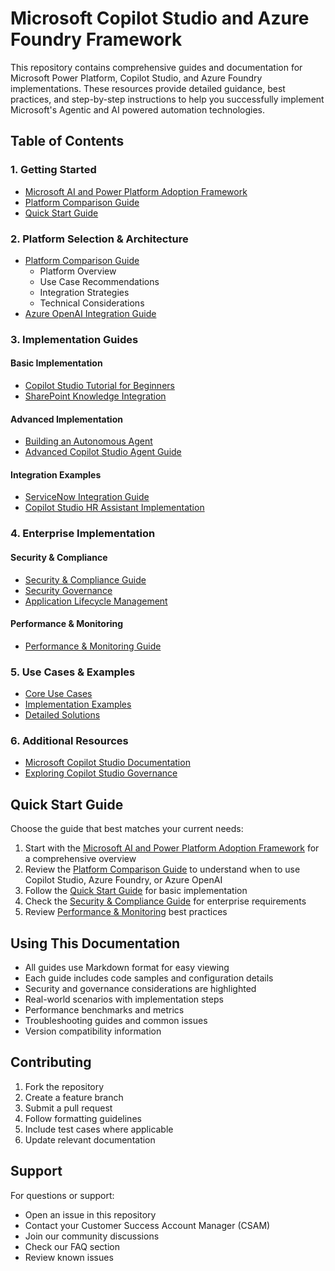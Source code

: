 # Microsoft Copilot Studio and Azure Foundry Framework

This repository contains comprehensive guides and documentation for Microsoft Power Platform, Copilot Studio, and Azure Foundry implementations. These resources provide detailed guidance, best practices, and step-by-step instructions to help you successfully implement Microsoft's Agentic and AI powered automation technologies.

## Table of Contents

### 1. Getting Started
- [Microsoft AI and Power Platform Adoption Framework](./ms-ai-powerplatform-framework.md)
- [Platform Comparison Guide](./platform-comparison.md)
- [Quick Start Guide](./Copilot%20Studio%20Step-by-Steps/copilot-studio-tutorial.md)

### 2. Platform Selection & Architecture
- [Platform Comparison Guide](./platform-comparison.md)
  - Platform Overview
  - Use Case Recommendations
  - Integration Strategies
  - Technical Considerations
- [Azure OpenAI Integration Guide](./azure-openai-copilot-integration.md)

### 3. Implementation Guides
#### Basic Implementation
- [Copilot Studio Tutorial for Beginners](./Copilot%20Studio%20Step-by-Steps/copilot-studio-tutorial.md)
- [SharePoint Knowledge Integration](./Copilot%20Studio%20Step-by-Steps/sharepoint-knowledge-fix.md)

#### Advanced Implementation
- [Building an Autonomous Agent](./Autonomous%20Agents/autonomous-agent-copilot-studio.md)
- [Advanced Copilot Studio Agent Guide](./Autonomous%20Agents/autonomous-agent-guide.md)

#### Integration Examples
- [ServiceNow Integration Guide](./Copilot%20Studio%20Step-by-Steps/servicenow-copilot-poc.md)
- [Copilot Studio HR Assistant Implementation](./Copilot%20Studio%20Step-by-Steps/hr-copilot-studio-guide.md)

### 4. Enterprise Implementation
#### Security & Compliance
- [Security & Compliance Guide](./security-compliance-governance/security-compliance-guide.md)
- [Security Governance](./security-compliance-governance/copilot-studio-security-governance.md)
- [Application Lifecycle Management](./security-compliance-governance/Application%20Lifecycle%20Management/power-pipelines-alm-guide.md)

#### Performance & Monitoring
- [Performance & Monitoring Guide](./performance-monitoring-reporting/performance-monitoring-reporting.md)

### 5. Use Cases & Examples
- [Core Use Cases](./Copilot%20Studio%20Use%20Cases/copilot-studio-use-cases.md)
- [Implementation Examples](./Copilot%20Studio%20Use%20Cases/use-cases.md)
- [Detailed Solutions](./Copilot%20Studio%20Use%20Cases/use-cases-implementation.md)

### 6. Additional Resources
- [Microsoft Copilot Studio Documentation](./microsoft-copilot-studio.pdf)
- [Exploring Copilot Studio Governance](./security-compliance-governance/Exploring%20Copilot%20Studio%20Governance_English.pdf)

## Quick Start Guide

Choose the guide that best matches your current needs:

1. Start with the [Microsoft AI and Power Platform Adoption Framework](./ms-ai-powerplatform-framework.md) for a comprehensive overview
2. Review the [Platform Comparison Guide](./platform-comparison.md) to understand when to use Copilot Studio, Azure Foundry, or Azure OpenAI
3. Follow the [Quick Start Guide](./Copilot%20Studio%20Step-by-Steps/copilot-studio-tutorial.md) for basic implementation
4. Check the [Security & Compliance Guide](./security-compliance-governance/security-compliance-guide.md) for enterprise requirements
5. Review [Performance & Monitoring](./performance-monitoring-reporting/performance-monitoring-reporting.md) best practices

## Using This Documentation

- All guides use Markdown format for easy viewing
- Each guide includes code samples and configuration details
- Security and governance considerations are highlighted
- Real-world scenarios with implementation steps
- Performance benchmarks and metrics
- Troubleshooting guides and common issues
- Version compatibility information

## Contributing

1. Fork the repository
2. Create a feature branch
3. Submit a pull request
4. Follow formatting guidelines
5. Include test cases where applicable
6. Update relevant documentation

## Support

For questions or support:
- Open an issue in this repository
- Contact your Customer Success Account Manager (CSAM)
- Join our community discussions
- Check our FAQ section
- Review known issues
